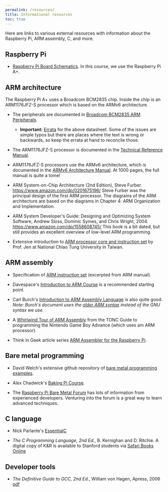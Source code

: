 ```yaml
---
permalink: /resources/
title: Informational resources
toc: true
---
```


Here are links to various external resources with information about the Raspberry Pi, ARM assembly, C, and more.

## Raspberry Pi

* [Raspberry Pi Board Schematics](https://github.com/raspberrypi/documentation/blob/master/hardware/raspberrypi/schematics/README.md). In this course, we use the Raspberry Pi A+.

## ARM architecture

The Raspberry Pi A+ uses a Broadcom BCM2835 chip. 
Inside the chip is an ARM1176JFZ-S processor 
which is based on the ARMv6 architecture.

* The peripherals are documented in [Broadcom BCM2835 ARM Peripherals](/readings/BCM2835-ARM-Peripherals.pdf).

  * __Important:__ [Errata](http://elinux.org/BCM2835_datasheet_errata) for the above datasheet. Some of the issues are simple typos but there are places where the text is wrong or backwards, so keep the errata at hand to reconcile those.

* The ARM1176JFZ-S processor is documented in the 
[Technical Reference Manual](/readings/arm1176.pdf).  

* ARM1176JFZ-S processors use the ARMv6 architecture,
which is documented in the [ARMv6 Architecture Manual](/readings/armv6.pdf). At 1000 pages, the full manual is quite a tome!

* ARM System-on-Chip Architecture (2nd Edition), Steve Furber. <https://www.amazon.com/dp/0201675196/>
Steve Furber was the principal design of the first ARM processor.
The diagrams of the ARM architecture are based on the diagrams
in Chapter 4: ARM Organization and Implementation.

* ARM System Developer's Guide: Designing and Optimizing System Software, Andrew Sloss, Dominic Symes, and Chris Wright, 2004. <https://www.amazon.com/dp/1558608745/> This book is a bit dated, but still provides an excellent overview of low-level ARM programming. 

* Extensive introduction to [ARM processor core and instruction set](http://twins.ee.nctu.edu.tw/courses/ip_core_02/handout_pdf/Chapter_2.pdf) by Prof. Jen at National Chiao Tung University in Taiwan.

## ARM assembly

* Specification of [ARM instruction set](/readings/armisa.pdf) (excerpted from ARM manual).

* Davespace's [Introduction to ARM Course](http://www.davespace.co.uk/arm/introduction-to-arm/index.html) is a recommended starting point.

* Carl Burch's [Introduction to ARM Assembly Language](http://www.toves.org/books/arm/) is also quite good.
  *Note: Burch's document uses the
  [older ARM syntax](http://infocenter.arm.com/help/index.jsp?topic=/com.arm.doc.dui0773a/chr1383143764305.html)
  instead of the GNU syntax we use.*

* A [Whirlwind Tour of ARM Assembly](http://www.coranac.com/tonc/text/asm.htm) from the TONC Guide to programming the Nintendo Game Boy Advance (which uses am ARM processor).



* Think in Geek article series [ARM Assembler for the Raspberry Pi](http://thinkingeek.com/2013/01/09/arm-assembler-raspberry-pi-chapter-1/).

## Bare metal programming

* David Welch's extensive github repository of [bare metal programming examples](https://github.com/dwelch67/raspberrypi).

* Alex Chadwick's [Baking Pi Course](http://www.cl.cam.ac.uk/projects/raspberrypi/tutorials/os/).

* The [Raspberry Pi Bare Metal Forum](http://www.raspberrypi.org/forums/viewforum.php?f=72) has lots of information from experienced developers. Venturing into the forum is a great way to learn advanced techniques. 

## C language

* Nick Parlante's [EssentialC](http://cslibrary.stanford.edu/101)

* *The C Programming Language, 2nd Ed.*, B. Kernighan and D. Ritchie.
A digital copy of K&R is available to Stanford students via 
[Safari Books Online](https://proquest-safaribooksonline-com.stanford.idm.oclc.org/9780133086249)

## Developer tools
* *The Definitive Guide to GCC, 2nd Ed.*, William von Hagen, Apress, 2006
[pdf](http://sensperiodit.files.wordpress.com/2011/04/hagen-the-definitive-guide-to-gcc-2e-apress-2006.pdf)

